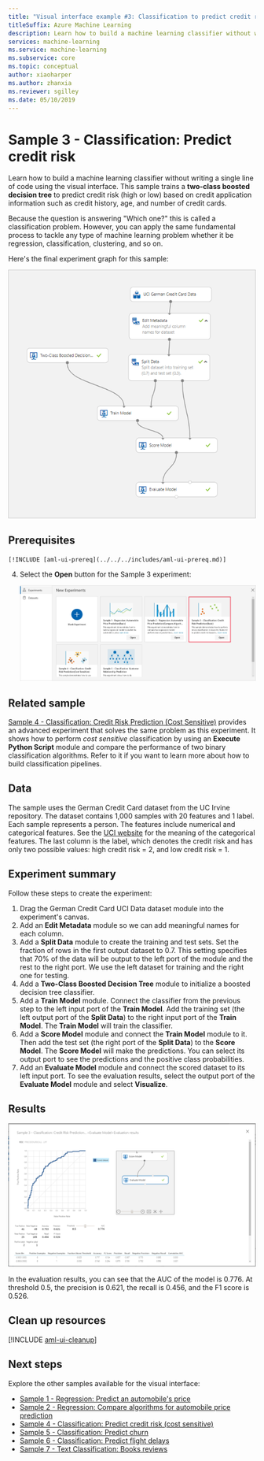 ```yaml
---
title: "Visual interface example #3: Classification to predict credit risk"
titleSuffix: Azure Machine Learning
description: Learn how to build a machine learning classifier without writing a single line of code using the visual interface.
services: machine-learning
ms.service: machine-learning
ms.subservice: core
ms.topic: conceptual
author: xiaoharper
ms.author: zhanxia
ms.reviewer: sgilley
ms.date: 05/10/2019
---
```


# Sample 3 - Classification: Predict credit risk

Learn how to build a machine learning classifier without writing a single line of code using the visual interface. This sample trains a **two-class boosted decision tree** to predict credit risk (high or low) based on credit application information such as credit history, age, and number of credit cards.

Because the question is answering "Which one?" this is called a classification problem. However, you can apply the same fundamental process to tackle any type of machine learning problem whether it be regression, classification, clustering, and so on.

Here's the final experiment graph for this sample:

![Graph of the experiment](media/how-to-ui-sample-classification-predict-credit-risk-basic/overall-graph.png)

## Prerequisites

    [!INCLUDE [aml-ui-prereq](../../../includes/aml-ui-prereq.md)]

4. Select the **Open** button for the Sample 3 experiment:

    ![Open the experiment](media/how-to-ui-sample-classification-predict-credit-risk-basic/open-sample3.png)

## Related sample

[Sample 4 - Classification: Credit Risk Prediction (Cost Sensitive)](how-to-ui-sample-classification-predict-credit-risk-cost-sensitive.md)
provides an advanced experiment that solves the same problem as this experiment. It shows how to perform *cost sensitive* classification by using an **Execute Python Script** module and compare the performance of two binary classification algorithms. Refer to it if you want to learn more about how to build classification pipelines.

## Data

The sample uses the German Credit Card dataset from the UC Irvine repository.
The dataset contains 1,000 samples with 20 features and 1 label. Each sample represents a person. The features include numerical and categorical features. See the [UCI website](https://archive.ics.uci.edu/ml/datasets/Statlog+%28German+Credit+Data%29) for the meaning of the categorical features. The last column is the label, which denotes the credit risk and has only two possible values: high credit risk = 2, and low credit risk = 1.

## Experiment summary

Follow these steps to create the experiment:

1. Drag the German Credit Card UCI Data dataset module into the experiment's canvas.
1. Add an **Edit Metadata** module so we can add meaningful names for each column.
1. Add a **Split Data** module to create the training and test sets. Set the fraction of rows in the first output dataset to 0.7. This setting specifies that 70% of the data will be output to the left port of the module and the rest to the right port. We use the left dataset for training and the right one for testing.
1. Add a **Two-Class Boosted Decision Tree** module to initialize a boosted decision tree classifier.
1. Add a **Train Model** module. Connect the classifier from the previous step to the left input port of the **Train Model**. Add the training set (the left output port of the **Split Data**) to the right input port of the **Train Model**. The **Train Model** will train the classifier.
1. Add a **Score Model** module and connect the **Train Model** module to it. Then add the test set (the right port of the **Split Data**) to the **Score Model**. The **Score Model** will make the predictions. You can select its output port to see the predictions and the positive class probabilities.
1. Add an **Evaluate Model** module and connect the scored dataset to its left input port. To see the evaluation results, select the output port of the **Evaluate Model** module and select **Visualize**.

## Results

![Evaluate the results](media/how-to-ui-sample-classification-predict-credit-risk-basic/evaluate-result.png)

In the evaluation results, you can see that the AUC of the model is 0.776. At threshold 0.5, the precision is 0.621, the recall is 0.456, and the F1 score is 0.526.

## Clean up resources

[!INCLUDE [aml-ui-cleanup](../../../includes/aml-ui-cleanup.md)]

## Next steps

Explore the other samples available for the visual interface:

- [Sample 1 - Regression: Predict an automobile's price](how-to-ui-sample-regression-predict-automobile-price-basic.md)
- [Sample 2 - Regression: Compare algorithms for automobile price prediction](how-to-ui-sample-regression-predict-automobile-price-compare-algorithms.md)
- [Sample 4 - Classification: Predict credit risk (cost sensitive)](how-to-ui-sample-classification-predict-credit-risk-cost-sensitive.md)
- [Sample 5 - Classification: Predict churn](how-to-ui-sample-classification-predict-churn.md)
- [Sample 6 - Classification: Predict flight delays](how-to-ui-sample-classification-predict-flight-delay.md)
- [Sample 7 - Text Classification: Books reviews](how-to-ui-sample-text-classification.md)